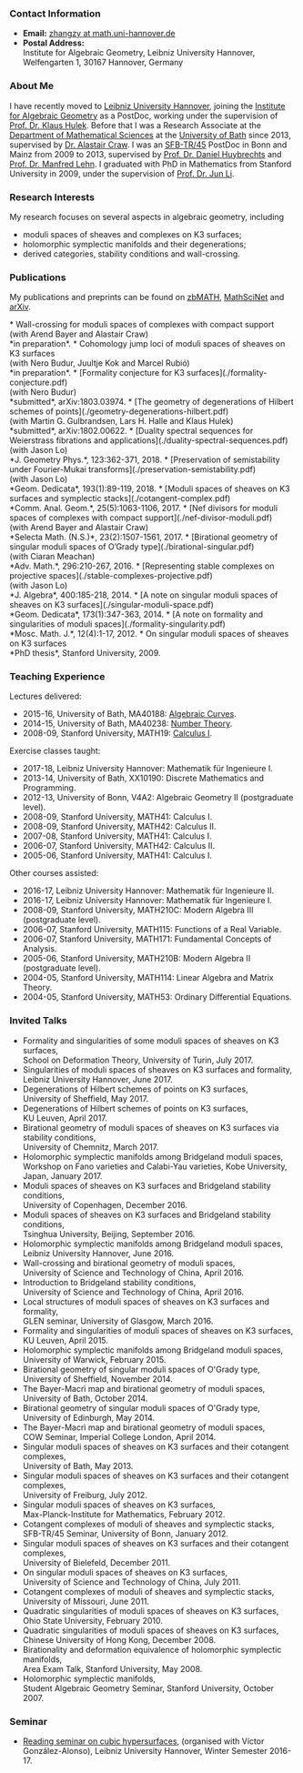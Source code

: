 ### Contact Information
* **Email:** [zhangzy at math.uni-hannover.de](mailto:zhangzy@math.uni-hannover.de)
* **Postal Address:**  
Institute for Algebraic Geometry, Leibniz University Hannover,  
Welfengarten 1, 30167 Hannover, Germany


### About Me
I have recently moved to [Leibniz University Hannover](http://www.uni-hannover.de), joining the [Institute for Algebraic Geometry](http://www.iag.uni-hannover.de) as a PostDoc, working under the supervision of [Prof. Dr. Klaus Hulek](http://www.iag.uni-hannover.de/hulek.html). Before that I was a Research Associate at the [Department of Mathematical Sciences](http://www.bath.ac.uk/math-sci) at the [University of Bath](http://www.bath.ac.uk) since 2013, supervised by [Dr. Alastair Craw](http://people.bath.ac.uk/ac886/). I was an [SFB-TR/45](http://www.sfb45.de) PostDoc in Bonn and Mainz from 2009 to 2013, supervised by [Prof. Dr. Daniel Huybrechts](http://www.math.uni-bonn.de/~huybrech/) and [Prof. Dr. Manfred Lehn](http://www.agtz.mathematik.uni-mainz.de/topologie-und-geometrie/prof-dr-manfred-lehn/). I graduated with PhD in Mathematics from Stanford University in 2009, under the supervision of [Prof. Dr. Jun Li](http://math.stanford.edu/~jli/).

### Research Interests
My research focuses on several aspects in algebraic geometry, including
* moduli spaces of sheaves and complexes on K3 surfaces;
* holomorphic symplectic manifolds and their degenerations;
* derived categories, stability conditions and wall-crossing.

### Publications
My publications and preprints can be found on [zbMATH](https://zbmath.org/?q=ai:zhang.ziyu), [MathSciNet](http://www.ams.org/mathscinet/search/publications.html?pg4=AUCN&s4=Zhang%2C+Ziyu) and [arXiv](https://arxiv.org/find/grp_math/1/au:+Zhang_Ziyu/0/1/0/all/0/1).
<div class="longlists">
* Wall-crossing for moduli spaces of complexes with compact support<br/>
(with Arend Bayer and Alastair Craw)<br/>
*in preparation*.
* Cohomology jump loci of moduli spaces of sheaves on K3 surfaces<br/>
(with Nero Budur, Juultje Kok and Marcel Rubió)<br/>
*in preparation*.
* [Formality conjecture for K3 surfaces](./formality-conjecture.pdf)<br/>
(with Nero Budur)<br/>
*submitted*, arXiv:1803.03974.
* [The geometry of degenerations of Hilbert schemes of points](./geometry-degenerations-hilbert.pdf)<br/>
(with Martin G. Gulbrandsen, Lars H. Halle and Klaus Hulek)<br/>
*submitted*, arXiv:1802.00622.
* [Duality spectral sequences for Weierstrass fibrations and applications](./duality-spectral-sequences.pdf)<br/>
(with Jason Lo)<br/>
*J. Geometry Phys.*, 123:362-371, 2018.
* [Preservation of semistability under Fourier-Mukai transforms](./preservation-semistability.pdf)<br/>
(with Jason Lo)<br/>
*Geom. Dedicata*, 193(1):89-119, 2018.
* [Moduli spaces of sheaves on K3 surfaces and symplectic stacks](./cotangent-complex.pdf)<br/>
*Comm. Anal. Geom.*, 25(5):1063-1106, 2017.
* [Nef divisors for moduli spaces of complexes with compact support](./nef-divisor-moduli.pdf)<br/>
(with Arend Bayer and Alastair Craw)<br/>
*Selecta Math. (N.S.)*, 23(2):1507-1561, 2017.
* [Birational geometry of singular moduli spaces of O’Grady type](./birational-singular.pdf)<br/>
(with Ciaran Meachan)<br/>
*Adv. Math.*, 296:210-267, 2016.
* [Representing stable complexes on projective spaces](./stable-complexes-projective.pdf)<br/>
(with Jason Lo)<br/>
*J. Algebra*, 400:185-218, 2014.
* [A note on singular moduli spaces of sheaves on K3 surfaces](./singular-moduli-space.pdf)<br/>
*Geom. Dedicata*, 173(1):347-363, 2014.
* [A note on formality and singularities of moduli spaces](./formality-singularity.pdf)<br/>
*Mosc. Math. J.*, 12(4):1-17, 2012.
* On singular moduli spaces of sheaves on K3 surfaces<br/>
*PhD thesis*, Stanford University, 2009.
</div>

### Teaching Experience
Lectures delivered:
* 2015-16, University of Bath, MA40188: [Algebraic Curves](https://ziyuzhang.github.io/ma40188/).
* 2014-15, University of Bath, MA40238: [Number Theory](https://ziyuzhang.github.io/ma40238/).
* 2008-09, Stanford University, MATH19: [Calculus I](https://ziyuzhang.github.io/math19/).

Exercise classes taught:
* 2017-18, Leibniz University Hannover: Mathematik für Ingenieure I.
* 2013-14, University of Bath, XX10190: Discrete Mathematics and Programming.
* 2012-13, University of Bonn, V4A2: Algebraic Geometry II (postgraduate level).
* 2008-09, Stanford University, MATH41: Calculus I.
* 2008-09, Stanford University, MATH42: Calculus II.
* 2007-08, Stanford University, MATH41: Calculus I.
* 2006-07, Stanford University, MATH42: Calculus II.
* 2005-06, Stanford University, MATH41: Calculus I.

Other courses assisted:
* 2016-17, Leibniz University Hannover: Mathematik für Ingenieure II.
* 2016-17, Leibniz University Hannover: Mathematik für Ingenieure I.
* 2008-09, Stanford University, MATH210C: Modern Algebra III (postgraduate level).
* 2006-07, Stanford University, MATH115: Functions of a Real Variable.
* 2006-07, Stanford University, MATH171: Fundamental Concepts of Analysis.
* 2005-06, Stanford University, MATH210B: Modern Algebra II (postgraduate level).
* 2004-05, Stanford University, MATH114: Linear Algebra and Matrix Theory.
* 2004-05, Stanford University, MATH53: Ordinary Differential Equations.

### Invited Talks
* Formality and singularities of some moduli spaces of sheaves on K3 surfaces,<br/>
School on Deformation Theory, University of Turin, July 2017.
* Singularities of moduli spaces of sheaves on K3 surfaces and formality,<br/>
Leibniz University Hannover, June 2017.
* Degenerations of Hilbert schemes of points on K3 surfaces,<br/>
University of Sheffield, May 2017.
* Degenerations of Hilbert schemes of points on K3 surfaces,<br/>
KU Leuven, April 2017.
* Birational geometry of moduli spaces of sheaves on K3 surfaces via stability conditions,<br/>
University of Chemnitz, March 2017.
* Holomorphic symplectic manifolds among Bridgeland moduli spaces,<br/>
Workshop on Fano varieties and Calabi-Yau varieties, Kobe University, Japan, January 2017.
* Moduli spaces of sheaves on K3 surfaces and Bridgeland stability conditions,<br/>
University of Copenhagen, December 2016.
* Moduli spaces of sheaves on K3 surfaces and Bridgeland stability conditions,<br/>
Tsinghua University, Beijing, September 2016.
* Holomorphic symplectic manifolds among Bridgeland moduli spaces,<br/>
Leibniz University Hannover, June 2016.
* Wall-crossing and birational geometry of moduli spaces,<br/>
University of Science and Technology of China, April 2016.
* Introduction to Bridgeland stability conditions,<br/>
University of Science and Technology of China, April 2016.
* Local structures of moduli spaces of sheaves on K3 surfaces and formality,<br/>
GLEN seminar, University of Glasgow, March 2016.
* Formality and singularities of moduli spaces of sheaves on K3 surfaces,<br/>
KU Leuven, April 2015.
* Holomorphic symplectic manifolds among Bridgeland moduli spaces,<br/>
University of Warwick, February 2015.
* Birational geometry of singular moduli spaces of O'Grady type,<br/>
University of Sheffield, November 2014.
* The Bayer-Macrì map and birational geometry of moduli spaces,<br/>
University of Bath, October 2014.
* Birational geometry of singular moduli spaces of O'Grady type,<br/>
University of Edinburgh, May 2014.
* The Bayer-Macrì map and birational geometry of moduli spaces,<br/>
COW Seminar, Imperial College London, April 2014.
* Singular moduli spaces of sheaves on K3 surfaces and their cotangent complexes,<br/>
University of Bath, May 2013.
* Singular moduli spaces of sheaves on K3 surfaces and their cotangent complexes,<br/>
University of Freiburg, July 2012.
* Singular moduli spaces of sheaves on K3 surfaces,<br/>
Max-Planck-Institute for Mathematics, February 2012.
* Cotangent complexes of moduli of sheaves and symplectic stacks,<br/>
SFB-TR/45 Seminar, University of Bonn, January 2012.
* Singular moduli spaces of sheaves on K3 surfaces and their cotangent complexes,<br/>
University of Bielefeld, December 2011.
* On singular moduli spaces of sheaves on K3 surfaces,<br/>
University of Science and Technology of China, July 2011.
* Cotangent complexes of moduli of sheaves and symplectic stacks,<br/>
University of Missouri, June 2011.
* Quadratic singularities of moduli spaces of sheaves on K3 surfaces,<br/>
Ohio State University, February 2010.
* Quadratic singularities of moduli spaces of sheaves on K3 surfaces,<br/>
Chinese University of Hong Kong, December 2008.
* Birationality and deformation equivalence of holomorphic symplectic manifolds,<br/>
Area Exam Talk, Stanford University, May 2008.
* Holomorphic symplectic manifolds,<br/>
Student Algebraic Geometry Seminar, Stanford University, October 2007.

### Seminar
* [Reading seminar on cubic hypersurfaces](./seminar-cubic-hypersurfaces.pdf), (organised with Víctor González-Alonso),
Leibniz University Hannover, Winter Semester 2016-17.

